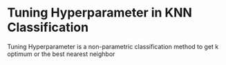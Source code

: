 # Tuning Hyperparameter in KNN Classification
Tuning Hyperparameter is a non-parametric classification method to get k optimum or the best nearest neighbor
